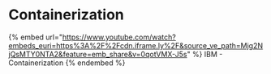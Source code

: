 # Containerization

{% embed url="https://www.youtube.com/watch?embeds_euri=https%3A%2F%2Fcdn.iframe.ly%2F&source_ve_path=Mjg2NjQsMTY0NTA2&feature=emb_share&v=0qotVMX-J5s" %}
IBM - Containerization
{% endembed %}

